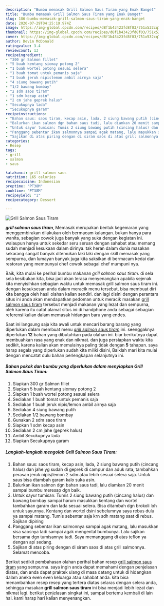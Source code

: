 ```yaml
---
description: "Bumbu memasak Grill Salmon Saus Tiram yang Enak Banget"
title: "Bumbu memasak Grill Salmon Saus Tiram yang Enak Banget"
slug: 186-bumbu-memasak-grill-salmon-saus-tiram-yang-enak-banget
date: 2020-07-29T04:25:10.974Z
image: https://img-global.cpcdn.com/recipes/d8f1b43423fd8f03/751x532cq70/grill-salmon-saus-tiram-foto-resep-utama.jpg
thumbnail: https://img-global.cpcdn.com/recipes/d8f1b43423fd8f03/751x532cq70/grill-salmon-saus-tiram-foto-resep-utama.jpg
cover: https://img-global.cpcdn.com/recipes/d8f1b43423fd8f03/751x532cq70/grill-salmon-saus-tiram-foto-resep-utama.jpg
author: Devin McDonald
ratingvalue: 3.4
reviewcount: 13
recipeingredient:
- "300 gr Salmon fillet"
- "5 buah kentang siomay potong 2"
- "1 buah wortel potong sesuai selera"
- "1 buah tomat untuk pemanis saja"
- "1 buah jeruk nipislemon ambil airnya saja"
- "4 siung bawang putih"
- "1/2 bawang bombay"
- "2 sdm saos tiram"
- "1 sdm kecap asin"
- "2 cm jahe geprek halus"
- "Secukupnya lada"
- "Secukupnya garam"
recipeinstructions:
- "Bahan saus: saos tiram, kecap asin, lada, 2 siung bawang putih (cincang halus) dan jahe yg sudah di geprek di campur dan aduk rata, tambahkan perasan jeruk nipis/lemon 2 sdm atau lebih sesuai selera saja. Untuk saus bisa dtambah garam kalo suka asin."
- "Balurkan ikan salmon dgn bahan saus tadi, lalu diamkan 20 menit sampai bumbu meresap dgn baik."
- "Untuk sayur tumisan: Tumis 2 siung bawang putih (cincang halus) dan bawang bombay sampai harum masukkan kentang dan wortel tambahkan garam dan lada sesuai selera. Bisa ditambah dgn brokoli loh untuk sayurnya. Kentang dan wortel dsini sebelumnya saya rebus dulu ya sampai matang. Tumis sebentar saja krn sdh matang saat di rebus. Sajikan dipiring"
- "Panggang sebentar ikan salmonnya sampai agak matang, lalu masukkan sisa saosnya tadi sampai agak mengental bumbunya. Lalu sajikan bersama dgn tumisannya tadi. Saya memanggang di atas teflon ya dengan api sedang."
- "Sajikan di atas piring dengan di siram saos di atas grill salmonnya. Selamat mencoba."
categories:
- Resep
tags:
- grill
- salmon
- saus

katakunci: grill salmon saus 
nutrition: 165 calories
recipecuisine: Indonesian
preptime: "PT38M"
cooktime: "PT38M"
recipeyield: "1"
recipecategory: Dessert

---
```



![Grill Salmon Saus Tiram](https://img-global.cpcdn.com/recipes/d8f1b43423fd8f03/751x532cq70/grill-salmon-saus-tiram-foto-resep-utama.jpg)

<b><i>grill salmon saus tiram</i></b>, Memasak merupakan bentuk kegemaran yang menggembirakan dilakukan oleh bermacam kalangan. bukan hanya para wanita, sebagian cowok juga banyak yang suka dengan kegiatan ini. walaupun hanya untuk sekedar seru seruan dengan sahabat atau memang sudah menjadi kesukaan dalam dirinya. tak heran dalam dunia masakan sekarang sangat banyak ditemukan laki laki dengan skill memasak yang sempurna, dan lumayan banyak juga kita saksikan di bermacam kedai dan restoran yang mempunyai chef cowok sebagai chef mumpuni nya.



Baik, kita mulai ke perihal bumbu makanan <i>grill salmon saus tiram</i>. di sela sela kesibukan kita, bisa jadi akan terasa menyenangkan apabila sejenak kita menyisihkan sebagian waktu untuk memasak grill salmon saus tiram ini. dengan kesuksesan anda dalam meracik menu tersebut, bisa membuat diri kita bangga oleh hasil olahan kalian sendiri. dan lagi disini dengan perantara situs ini anda akan mendapatkan pedoman untuk meracik masakan <u>grill salmon saus tiram</u> tersebut menjadi makanan yang lezat dan sempurna, oleh karena itu catat alamat situs ini di handphone anda sebagai sebagian referensi kalian dalam memasak hidangan baru yang endes.


Saat ini langsung saja kita awali untuk mencari barang barang yang diperlukan dalam membuat menu <u><i>grill salmon saus tiram</i></u> ini. seenggaknya diperlukan <b>12</b> bahan yang dibutuhkan pada olahan ini. biar berikutnya dapat membuahkan rasa yang enak dan nikmat. dan juga persiapkan waktu kita sedikit, karena kalian akan memulainya paling tidak dengan <b>5</b> tahapan. saya harap segala yang diperlukan sudah kita miliki disini, Baiklah mari kita mulai dengan mencatat dulu bahan perlengkapan selanjutnya ini.

<!--inarticleads1-->

##### Bahan pokok dan bumbu yang diperlukan dalam menyiapkan Grill Salmon Saus Tiram:

1. Siapkan 300 gr Salmon fillet
1. Siapkan 5 buah kentang siomay potong 2
1. Siapkan 1 buah wortel potong sesuai selera
1. Sediakan 1 buah tomat untuk pemanis saja
1. Sediakan 1 buah jeruk nipis/lemon ambil airnya saja
1. Sediakan 4 siung bawang putih
1. Sediakan 1/2 bawang bombay
1. Gunakan 2 sdm saos tiram
1. Siapkan 1 sdm kecap asin
1. Sediakan 2 cm jahe (geprek halus)
1. Ambil Secukupnya lada
1. Siapkan Secukupnya garam




<!--inarticleads2-->

##### Langkah-langkah mengolah Grill Salmon Saus Tiram:

1. Bahan saus: saos tiram, kecap asin, lada, 2 siung bawang putih (cincang halus) dan jahe yg sudah di geprek di campur dan aduk rata, tambahkan perasan jeruk nipis/lemon 2 sdm atau lebih sesuai selera saja. Untuk saus bisa dtambah garam kalo suka asin.
1. Balurkan ikan salmon dgn bahan saus tadi, lalu diamkan 20 menit sampai bumbu meresap dgn baik.
1. Untuk sayur tumisan: Tumis 2 siung bawang putih (cincang halus) dan bawang bombay sampai harum masukkan kentang dan wortel tambahkan garam dan lada sesuai selera. Bisa ditambah dgn brokoli loh untuk sayurnya. Kentang dan wortel dsini sebelumnya saya rebus dulu ya sampai matang. Tumis sebentar saja krn sdh matang saat di rebus. Sajikan dipiring
1. Panggang sebentar ikan salmonnya sampai agak matang, lalu masukkan sisa saosnya tadi sampai agak mengental bumbunya. Lalu sajikan bersama dgn tumisannya tadi. Saya memanggang di atas teflon ya dengan api sedang.
1. Sajikan di atas piring dengan di siram saos di atas grill salmonnya. Selamat mencoba.




Berikut sedikit pembahasan olahan perihal bahan resep <u>grill salmon saus tiram</u> yang sempurna. saya ingin anda dapat memahami dengan penjelasan diatas, dan anda dapat praktek ulang di masa datang untuk di hidangkan dalam aneka even even keluarga atau sahabat anda. kita bisa menambahkan resep resep yang tertera diatas selaras dengan selera anda, sehingga masakan <b>grill salmon saus tiram</b> ini bisa menjadi lebih lezat dan nikmat lagi. berikut penjelasan singkat ini, sampai bertemu kembali di lain hal. kami harap hari kalian menyenangkan.
